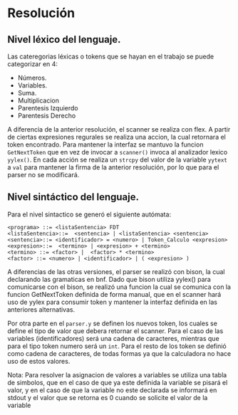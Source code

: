 # Resolución

## Nivel léxico del lenguaje.

Las cateregorias léxicas o tokens que se hayan en el trabajo se puede categorizar en 4:

- Números.
- Variables.
- Suma.
- Multiplicacion
- Parentesis Izquierdo
- Parentesis Derecho


A diferencia de la anterior resolución, el scanner se realiza con flex. A partir de ciertas expresiones regurales se realiza una accion, la cual retornara el token encontrado. Para  mantener la interfaz se mantuvo la funcion `GetNextToken`  que en vez de invocar a `scanner()` invoca al analizador lexico `yylex()`. En cada acción se realiza un `strcpy` del valor de la variable `yytext` a `val` para mantener la firma de la anterior resolución, por lo que para el parser no se modificará. 


## Nivel sintáctico del lenguaje.

Para el nivel sintactico se generó el siguiente autómata:
```
<programa> ::= <listaSentencia> FDT
<listaSentencia>::=  <sentencia> | <listaSentencia> <sentencia>
<sentencia>::= <identificador> = <numero> | Token_Calculo <expresion>
<expresion>::=  <termino> | <expresion> + <termino>
<termino> ::= <factor> |  <factor> * <termino>
<factor> ::= <numero> | <identificador> | ( <expresion> )
```

A diferencias de las otras versiones, el parser se realizó con bison, la cual declarando las gramaticas en bnf. Dado que bison utiliza yylex() para comunicarse con el bison, se realizó una funcion la cual se comunica con la funcion GetNextToken definida de forma manual, que en el scanner hará uso de yylex para consumir token y mantener la interfaz definida en las anteriores alternativas.

Por otra parte en el `parser.y` se definen los nuevos token, los cuales se define el tipo de valor que debera retornar el scanner. Para el caso de las variables (identificadores) será una cadena de caracteres, mientras que para el tipo token numero será un `int`. Para el resto de los token se definió como cadena de caracteres, de todas formas ya que la calculadora no hace uso de estos valores.


Nota: Para resolver la asignacion de valores a variables se utiliza una tabla de simbolos, que en el caso de que ya este definida la variable se pisará el valor, y en el caso de que la variable no este declarada se informará en stdout y el valor que se retorna es 0 cuando se solicite el valor de la variable